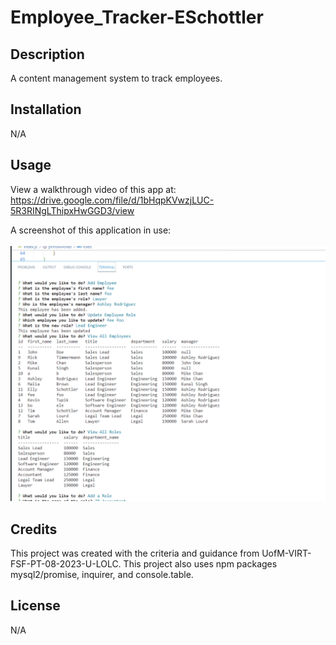 # Employee_Tracker-ESchottler

## Description

A content management system to track employees.

## Installation

N/A

## Usage

View a walkthrough video of this app at:  https://drive.google.com/file/d/1bHqpKVwzjLUC-5R3RINgLThipxHwGGD3/view

A screenshot of this application in use: <br><br>
![Screenshot](./assets/EmplTrackerScreenshot.png)

## Credits

This project was created with the criteria and guidance from UofM-VIRT-FSF-PT-08-2023-U-LOLC.
This project also uses npm packages mysql2/promise, inquirer, and console.table.


## License
N/A